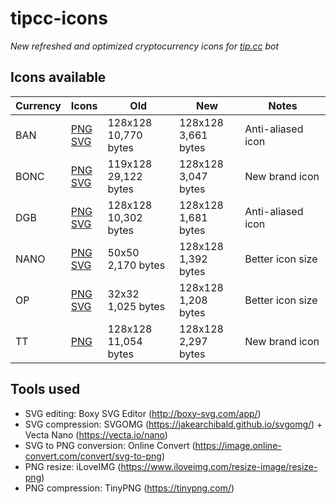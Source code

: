 # tipcc-icons
*New refreshed and optimized cryptocurrency icons for [tip.cc](https://tip.ccc/) bot*

## Icons available

| Currency | Icons | Old | New | Notes |
|----------|-------|-----|-----|-------|
| BAN | [PNG](/dist/PNG/BAN.png)<br>[SVG](/dist/SVG/BAN.svg) | 128x128<br>10,770 bytes | 128x128<br>3,661 bytes | Anti-aliased icon |
| BONC | [PNG](/dist/PNG/BONC.png)<br>[SVG](/dist/SVG/BONC.svg) | 119x128<br>29,122 bytes | 128x128<br>3,047 bytes | New brand icon |
| DGB | [PNG](/dist/PNG/DGB.png)<br>[SVG](/dist/SVG/DGB.svg) | 128x128<br>10,302 bytes | 128x128<br>1,681 bytes | Anti-aliased icon |
| NANO | [PNG](/dist/PNG/NANO.png)<br>[SVG](/dist/SVG/NANO.svg) | 50x50<br>2,170 bytes | 128x128<br>1,392 bytes | Better icon size |
| OP | [PNG](/dist/PNG/OP.png)<br>[SVG](/dist/SVG/OP.svg) | 32x32<br>1,025 bytes | 128x128<br>1,208 bytes | Better icon size |
| TT | [PNG](/dist/PNG/TT.png) | 128x128<br>11,054 bytes | 128x128<br>2,297 bytes | New brand icon |

## Tools used

- SVG editing: Boxy SVG Editor (http://boxy-svg.com/app/)
- SVG compression: SVGOMG (https://jakearchibald.github.io/svgomg/) + Vecta Nano (https://vecta.io/nano)
- SVG to PNG conversion: Online Convert (https://image.online-convert.com/convert/svg-to-png)
- PNG resize: iLoveIMG (https://www.iloveimg.com/resize-image/resize-png)
- PNG compression: TinyPNG (https://tinypng.com/)